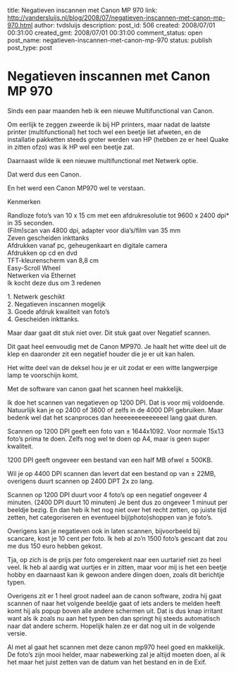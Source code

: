 title: Negatieven inscannen met Canon MP 970
link: http://vandersluijs.nl/blog/2008/07/negatieven-inscannen-met-canon-mp-970.html
author: tvdsluijs
description: 
post_id: 506
created: 2008/07/01 00:31:00
created_gmt: 2008/07/01 00:31:00
comment_status: open
post_name: negatieven-inscannen-met-canon-mp-970
status: publish
post_type: post

# Negatieven inscannen met Canon MP 970

Sinds een paar maanden heb ik een nieuwe Multifunctional van Canon.  
  
Om eerlijk te zeggen zweerde ik bij HP printers, maar nadat de laatste printer (multifunctional) het toch wel een beetje liet afweten, en de installatie pakketten steeds groter werden van HP (hebben ze er heel Quake in zitten ofzo) was ik HP wel een beetje zat.  
  
Daarnaast wilde ik een nieuwe multifunctional met Netwerk optie.  
  
Dat werd dus een Canon.  
  
  
En het werd een Canon MP970 wel te verstaan.  
  
Kenmerken  
  
Randloze foto’s van 10 x 15 cm met een afdrukresolutie tot 9600 x 2400 dpi* in 35 seconden.  
(Film)scan van 4800 dpi, adapter voor dia’s/film van 35 mm  
Zeven gescheiden inkttanks  
Afdrukken vanaf pc, geheugenkaart en digitale camera  
Afdrukken op cd en dvd  
TFT-kleurenscherm van 8,8 cm  
Easy-Scroll Wheel  
Netwerken via Ethernet   
Ik kocht deze dus om 3 redenen  
  
1\. Netwerk geschikt  
2\. Negatieven inscannen mogelijk  
3\. Goede afdruk kwaliteit van foto’s  
4\. Gescheiden inkttanks.  
  
Maar daar gaat dit stuk niet over. Dit stuk gaat over Negatief scannen.  
  
Dit gaat heel eenvoudig met de Canon MP970. Je haalt het witte deel uit de klep en daaronder zit een negatief houder die je er uit kan halen.  
  
Het witte deel van de deksel hou je er uit zodat er een witte langwerpige lamp te voorschijn komt.  
  
Met de software van canon gaat het scannen heel makkelijk.  
  
Ik doe het scannen van negatieven op 1200 DPI. Dat is voor mij voldoende. Natuurlijk kan je op 2400 of 3600 of zelfs in de 4000 DPI gebruiken. Maar bedenk wel dat het scanproces dan heeeeeeeeeeeeeel lang gaat duren.  
  
Scannen op 1200 DPI geeft een foto van ± 1644x1092. Voor normale 15x13 foto’s prima te doen. Zelfs nog wel te doen op A4, maar is geen super kwaliteit.  
  
1200 DPI geeft ongeveer een bestand van een half MB ofwel ± 500KB.  
  
Wil je op 4400 DPI scannen dan levert dat een bestand op van ± 22MB, overigens duurt scannen op 2400 DPT 2x zo lang.  
  
Scannen op 1200 DPI duurt voor 4 foto’s op een negatief ongeveer 4 minuten. (2400 DPI duurt 10 minuten) Je bent dus zo ongeveer 1 minuut per beeldje bezig. En dan heb ik het nog niet over het recht zetten, op juiste tijd zetten, het categoriseren en eventueel bij(photo)shoppen van je foto’s.  
  
Overigens kan je negatieven ook in laten scannen, bijvoorbeeld bij scancare, kost je 10 cent per foto. Ik heb al zo’n 1500 foto’s gescant dat zou me dus 150 euro hebben gekost.  
  
Tja, op zich is de prijs per foto omgerekent naar een uurtarief niet zo heel veel. Ik heb al aardig wat uurtjes er in zitten, maar voor mij is het een beetje hobby en daarnaast kan ik gewoon andere dingen doen, zoals dit berichtje typen.  
  
Overigens zit er 1 heel groot nadeel aan de canon software, zodra hij gaat scannen of naar het volgende beeldje gaat of iets anders te melden heeft komt hij als popup boven alle andere schermen uit. Dat is dus knap irritant want als ik zoals nu aan het typen ben dan springt hij steeds automatisch naar dat andere scherm. Hopelijk halen ze er dat nog uit in de volgende versie.  
  
Al met al gaat het scannen met deze canon mp970 heel goed en makkelijk. De foto’s zijn mooi helder, maar nabewerking zal je altijd moeten doen, al ik het maar het juist zetten van de datum van het bestand en in de Exif.